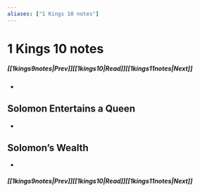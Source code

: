 ```yaml
---
aliases: ["1 Kings 10 notes"]
---
```

# 1 Kings 10 notes
##### <span class=arrow-left></span>[[1kings9notes|Prev]]<span class=navigation-separator></span>[[1kings10|Read]]<span class=navigation-separator></span>[[1kings11notes|Next]]<span class=arrow-right></span>
- 
## Solomon Entertains a Queen
- 
## Solomon’s Wealth
- 
##### <span class=arrow-left></span>[[1kings9notes|Prev]]<span class=navigation-separator></span>[[1kings10|Read]]<span class=navigation-separator></span>[[1kings11notes|Next]]<span class=arrow-right></span>